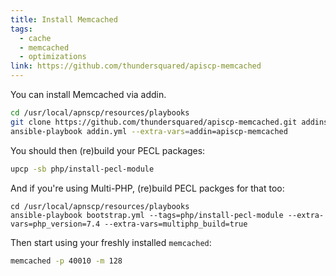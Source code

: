 ```yaml
---
title: Install Memcached
tags:
  - cache
  - memcached
  - optimizations
link: https://github.com/thundersquared/apiscp-memcached
---
```


You can install Memcached via addin.

```bash
cd /usr/local/apnscp/resources/playbooks
git clone https://github.com/thundersquared/apiscp-memcached.git addins/apiscp-memcached
ansible-playbook addin.yml --extra-vars=addin=apiscp-memcached
```

You should then (re)build your PECL packages:

```bash
upcp -sb php/install-pecl-module
```

And if you're using Multi-PHP, (re)build PECL packges for that too:

```
cd /usr/local/apnscp/resources/playbooks
ansible-playbook bootstrap.yml --tags=php/install-pecl-module --extra-vars=php_version=7.4 --extra-vars=multiphp_build=true
```

Then start using your freshly installed `memcached`:

```bash
memcached -p 40010 -m 128
```